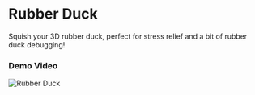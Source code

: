 # Rubber Duck

Squish your 3D rubber duck, perfect for stress relief and a bit of rubber duck debugging!

### Demo Video

![Rubber Duck](Demo_Duck.gif)
